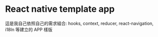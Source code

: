 # React native template app

這是我自己依照自己的需求組合: hooks, context, reducer, react-navigation, i18ln 等建立的 APP 樣版

